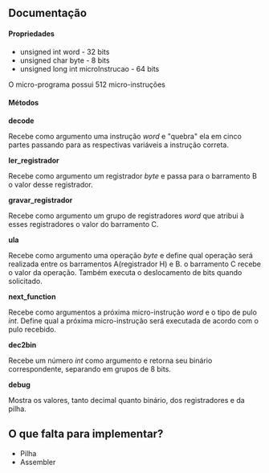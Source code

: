 ## Documentação

#### Propriedades

* unsigned int word - 32 bits
* unsigned char byte - 8 bits
* unsigned long int microInstrucao - 64 bits

O micro-programa possui 512 micro-instruções

#### Métodos

**decode**

Recebe como argumento uma instrução *word* e "quebra" ela em cinco partes passando para as respectivas variáveis a instrução correta.

**ler_registrador**

Recebe como argumento um registrador *byte* e passa para o barramento B o valor desse registrador.

**gravar_registrador**

Recebe como argumento um grupo de registradores *word* que atribui à esses registradores o valor do barramento C.

**ula**

Recebe como argumento uma operação *byte* e define qual operação será realizada entre os barramentos A(registrador H) e B. o barramento C recebe o valor da operação. Também executa o deslocamento de bits quando solicitado.

**next_function**

Recebe como argumentos a próxima micro-instrução *word* e o tipo de pulo *int*. Define qual a próxima micro-instrução será executada de acordo com o pulo recebido.

**dec2bin**

Recebe um número *int* como argumento e retorna seu binário correspondente, separando em grupos de 8 bits.

**debug**

Mostra os valores, tanto decimal quanto binário, dos registradores e da pilha.


## O que falta para implementar?
 	 
* Pilha
* Assembler